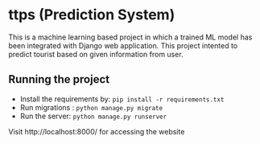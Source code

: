 # ttps (Prediction System)
This is a machine learning based project in which a trained ML model has been integrated with Django web application. This project intented to predict tourist based on given information from user.

## Running the project

- Install the requirements by: `pip install -r requirements.txt`
- Run migrations : `python manage.py migrate`
- Run the server: `python manage.py runserver`

Visit http://localhost:8000/ for accessing the website

